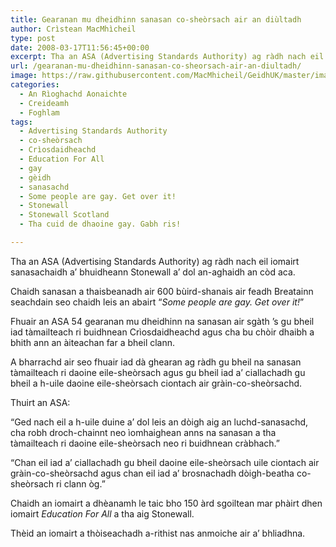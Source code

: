 ```yaml
---
title: Gearanan mu dheidhinn sanasan co-sheòrsach air an diùltadh
author: Crìstean MacMhìcheil
type: post
date: 2008-03-17T11:56:45+00:00
excerpt: Tha an ASA (Advertising Standards Authority) ag ràdh nach eil iomairt sanasachaidh a’ bhuidheann Stonewall a’ dol an-aghaidh an còd aca.
url: /gearanan-mu-dheidhinn-sanasan-co-sheorsach-air-an-diultadh/
image: https://raw.githubusercontent.com/MacMhicheil/GeidhUK/master/images/.jpg
categories:
  - An Rìoghachd Aonaichte
  - Creideamh
  - Foghlam
tags:
  - Advertising Standards Authority
  - co-sheòrsach
  - Crìosdaidheachd
  - Education For All
  - gay
  - gèidh
  - sanasachd
  - Some people are gay. Get over it!
  - Stonewall
  - Stonewall Scotland
  - Tha cuid de dhaoine gay. Gabh ris!

---
```

Tha an ASA (Advertising Standards Authority) ag ràdh nach eil iomairt sanasachaidh a’ bhuidheann Stonewall a’ dol an-aghaidh an còd aca.

Chaidh sanasan a thaisbeanadh air 600 bùird-shanais air feadh Breatainn seachdain seo chaidh leis an abairt “_Some people are gay. Get over it!_”

Fhuair an ASA 54 gearanan mu dheidhinn na sanasan air sgàth &#8217;s gu bheil iad tàmailteach ri buidhnean Crìosdaidheachd agus cha bu chòir dhaibh a bhith ann an àiteachan far a bheil clann.

A bharrachd air seo fhuair iad dà ghearan ag ràdh gu bheil na sanasan tàmailteach ri daoine eile-sheòrsach agus gu bheil iad a’ ciallachadh gu bheil a h-uile daoine eile-sheòrsach ciontach air gràin-co-sheòrsachd.

Thuirt an ASA:

“Ged nach eil a h-uile duine a’ dol leis an dòigh aig an luchd-sanasachd, cha robh droch-chainnt neo ìomhaighean anns na sanasan a tha tàmailteach ri daoine eile-sheòrsach neo ri buidhnean cràbhach.”

“Chan eil iad a’ ciallachadh gu bheil daoine eile-sheòrsach uile ciontach air gràin-co-sheòrsachd agus chan eil iad a’ brosnachadh dòigh-beatha co-sheòrsach ri clann òg.”

Chaidh an iomairt a dhèanamh le taic bho 150 àrd sgoiltean mar phàirt dhen iomairt _Education For All_ a tha aig Stonewall.

Thèid an iomairt a thòiseachadh a-rithist nas anmoiche air a’ bhliadhna.
